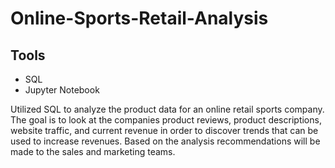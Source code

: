 # Online-Sports-Retail-Analysis

## Tools 
- SQL 
- Jupyter Notebook

Utilized SQL to analyze the product data for an online retail sports company. The goal is to look at the companies product reviews, product descriptions, website traffic, and current revenue in order to discover trends that can be used to increase revenues. Based on the analysis recommendations will be made to the sales and marketing teams.
